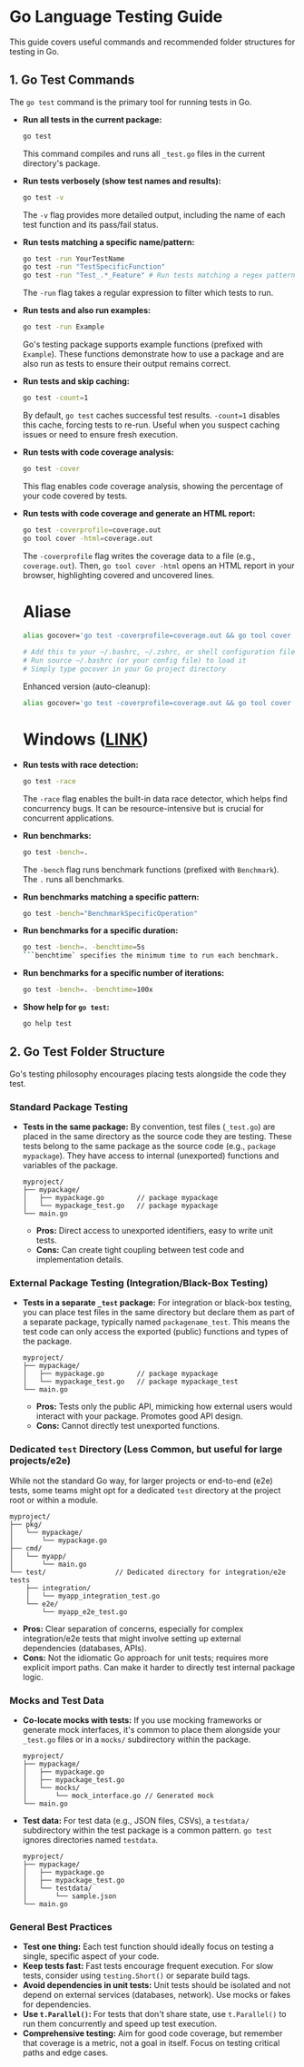 # Go Language Testing Guide

This guide covers useful commands and recommended folder structures for testing in Go.

## 1. Go Test Commands

The `go test` command is the primary tool for running tests in Go.

* **Run all tests in the current package:**
    ```bash
    go test
    ```
    This command compiles and runs all `_test.go` files in the current directory's package.

* **Run tests verbosely (show test names and results):**
    ```bash
    go test -v
    ```
    The `-v` flag provides more detailed output, including the name of each test function and its pass/fail status.

* **Run tests matching a specific name/pattern:**
    ```bash
    go test -run YourTestName
    go test -run "TestSpecificFunction"
    go test -run "Test_.*_Feature" # Run tests matching a regex pattern
    ```
    The `-run` flag takes a regular expression to filter which tests to run.

* **Run tests and also run examples:**
    ```bash
    go test -run Example
    ```
    Go's testing package supports example functions (prefixed with `Example`). These functions demonstrate how to use a package and are also run as tests to ensure their output remains correct.

* **Run tests and skip caching:**
    ```bash
    go test -count=1
    ```
    By default, `go test` caches successful test results. `-count=1` disables this cache, forcing tests to re-run. Useful when you suspect caching issues or need to ensure fresh execution.

* **Run tests with code coverage analysis:**
    ```bash
    go test -cover
    ```
    This flag enables code coverage analysis, showing the percentage of your code covered by tests.

* **Run tests with code coverage and generate an HTML report:**
    ```bash
    go test -coverprofile=coverage.out
    go tool cover -html=coverage.out
    ```
    The `-coverprofile` flag writes the coverage data to a file (e.g., `coverage.out`). Then, `go tool cover -html` opens an HTML report in your browser, highlighting covered and uncovered lines.

    
    # Aliase
    ```bash
    alias gocover='go test -coverprofile=coverage.out && go tool cover -html=coverage.out -o coverage.html && open coverage.html'
    
    # Add this to your ~/.bashrc, ~/.zshrc, or shell configuration file
    # Run source ~/.bashrc (or your config file) to load it
    # Simply type gocover in your Go project directory
    
    ```

    Enhanced version (auto-cleanup):
    ```bash
    alias gocover='go test -coverprofile=coverage.out && go tool cover -html=coverage.out -o coverage.html && open coverage.html && rm coverage.out coverage.html'
    
    ```

    # Windows ([LINK](./WindowsGocover.md))

* **Run tests with race detection:**
    ```bash
    go test -race
    ```
    The `-race` flag enables the built-in data race detector, which helps find concurrency bugs. It can be resource-intensive but is crucial for concurrent applications.

* **Run benchmarks:**
    ```bash
    go test -bench=.
    ```
    The `-bench` flag runs benchmark functions (prefixed with `Benchmark`). The `.` runs all benchmarks.

* **Run benchmarks matching a specific pattern:**
    ```bash
    go test -bench="BenchmarkSpecificOperation"
    ```

* **Run benchmarks for a specific duration:**
    ```bash
    go test -bench=. -benchtime=5s
    ```benchtime` specifies the minimum time to run each benchmark.

* **Run benchmarks for a specific number of iterations:**
    ```bash
    go test -bench=. -benchtime=100x
    ```

* **Show help for `go test`:**
    ```bash
    go help test
    ```

## 2. Go Test Folder Structure

Go's testing philosophy encourages placing tests alongside the code they test.

### Standard Package Testing

* **Tests in the same package:**
    By convention, test files (`_test.go`) are placed in the same directory as the source code they are testing. These tests belong to the same package as the source code (e.g., `package mypackage`). They have access to internal (unexported) functions and variables of the package.

    ```
    myproject/
    ├── mypackage/
    │   ├── mypackage.go        // package mypackage
    │   └── mypackage_test.go   // package mypackage
    └── main.go
    ```

    * **Pros:** Direct access to unexported identifiers, easy to write unit tests.
    * **Cons:** Can create tight coupling between test code and implementation details.

### External Package Testing (Integration/Black-Box Testing)

* **Tests in a separate `_test` package:**
    For integration or black-box testing, you can place test files in the same directory but declare them as part of a separate package, typically named `packagename_test`. This means the test code can only access the exported (public) functions and types of the package.

    ```
    myproject/
    ├── mypackage/
    │   ├── mypackage.go        // package mypackage
    │   └── mypackage_test.go   // package mypackage_test
    └── main.go
    ```

    * **Pros:** Tests only the public API, mimicking how external users would interact with your package. Promotes good API design.
    * **Cons:** Cannot directly test unexported functions.

### Dedicated `test` Directory (Less Common, but useful for large projects/e2e)

While not the standard Go way, for larger projects or end-to-end (e2e) tests, some teams might opt for a dedicated `test` directory at the project root or within a module.

```
myproject/
├── pkg/
│   └── mypackage/
│       └── mypackage.go
├── cmd/
│   └── myapp/
│       └── main.go
└── test/                 // Dedicated directory for integration/e2e tests
    ├── integration/
    │   └── myapp_integration_test.go
    └── e2e/
        └── myapp_e2e_test.go
```

* **Pros:** Clear separation of concerns, especially for complex integration/e2e tests that might involve setting up external dependencies (databases, APIs).
* **Cons:** Not the idiomatic Go approach for unit tests; requires more explicit import paths. Can make it harder to directly test internal package logic.

### Mocks and Test Data

* **Co-locate mocks with tests:**
    If you use mocking frameworks or generate mock interfaces, it's common to place them alongside your `_test.go` files or in a `mocks/` subdirectory within the package.

    ```
    myproject/
    ├── mypackage/
    │   ├── mypackage.go
    │   ├── mypackage_test.go
    │   └── mocks/
    │       └── mock_interface.go // Generated mock
    └── main.go
    ```

* **Test data:**
    For test data (e.g., JSON files, CSVs), a `testdata/` subdirectory within the test package is a common pattern. `go test` ignores directories named `testdata`.

    ```
    myproject/
    ├── mypackage/
    │   ├── mypackage.go
    │   ├── mypackage_test.go
    │   └── testdata/
    │       └── sample.json
    └── main.go
    ```

### General Best Practices

* **Test one thing:** Each test function should ideally focus on testing a single, specific aspect of your code.
* **Keep tests fast:** Fast tests encourage frequent execution. For slow tests, consider using `testing.Short()` or separate build tags.
* **Avoid dependencies in unit tests:** Unit tests should be isolated and not depend on external services (databases, network). Use mocks or fakes for dependencies.
* **Use `t.Parallel()`:** For tests that don't share state, use `t.Parallel()` to run them concurrently and speed up test execution.
* **Comprehensive testing:** Aim for good code coverage, but remember that coverage is a metric, not a goal in itself. Focus on testing critical paths and edge cases.
